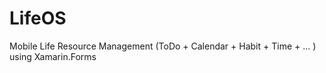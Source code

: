 # LifeOS
Mobile Life Resource Management (ToDo + Calendar + Habit + Time + ... ) using Xamarin.Forms
